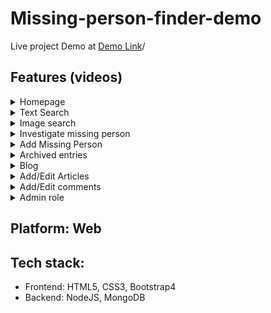 # Missing-person-finder-demo
Live project Demo at [Demo Link](https://missing-person-finder-tveq.onrender.com)/


## Features (videos)

<details>
 <summary>Homepage</summary>
  - recent missing people <br/>
  - recent posted articles
  
  https://user-images.githubusercontent.com/34101864/191342893-8c63700b-3a7b-4cba-a2d6-bc0af3ef723e.mov
 
</details>

<details>
 <summary>Text Search</summary>
  find missing person by name, country, gender & age range
  
  https://user-images.githubusercontent.com/34101864/191343182-05bc4975-8968-4b00-bb68-68dc353ff27f.mov
 
</details>


<details>
 <summary>Image search</summary>
  find missing person by face
  
  https://user-images.githubusercontent.com/34101864/191418057-b4add213-a118-44b2-921d-ed743c3824ec.mov
 
</details>


<details>
 <summary>Investigate missing person</summary>
  check details of missing person found through image or texxt search
  
  https://user-images.githubusercontent.com/34101864/191418242-f033d73a-1a1f-4985-add9-5a8a30fe1b95.mov
 
</details>

<details>
 <summary>Add Missing Person</summary>
  add details of missing person along with picture to let people help you find him/her
  
  https://user-images.githubusercontent.com/34101864/191418356-f9986f94-e8a5-46ad-bf5c-3e80b5e83ae7.mov
 
</details>

<details>
 <summary>Archived entries</summary>
  check list of people later found through the system
  
  
 https://user-images.githubusercontent.com/34101864/191418559-d407e305-d964-4f97-a176-4d58bf34bced.mov
 
</details>




<details>
 <summary>Blog</summary>
  read, comment articles in blog section
  
  
 https://user-images.githubusercontent.com/34101864/191418458-b4fa73d7-d07b-4077-bdfd-53616e733838.mov
 
</details>

<details>
 <summary>Add/Edit Articles</summary>
  add new article, edit already written, or comment on other people's articles
  
  
 https://user-images.githubusercontent.com/34101864/191418661-4063d108-b41b-4d0b-bf0f-2b4e9ba95116.mov
 
</details>

<details>
 <summary>Add/Edit comments</summary>
  registered users can comment on others people articles, edit their comments or delete them
</details>

<details>
 <summary>Admin role</summary>
  A top level admin role to control the content the system, admin can delete anyone article, comment if find them inappropirate
</details>



## Platform: Web

## Tech stack: 
 - Frontend: HTML5, CSS3, Bootstrap4
 - Backend: NodeJS, MongoDB
  
